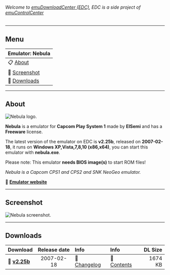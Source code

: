 ###### Welcome to [emuDownloadCenter (EDC)](https://github.com/PhoenixInteractiveNL/emuDownloadCenter/wiki/), EDC is a side project of [emuControlCenter](https://github.com/PhoenixInteractiveNL/emuControlCenter/wiki/)
***
## Menu
| **Emulator: Nebula** |
|:---------|
| :clipboard: [About](#about) |
| :sunrise: [Screenshot](#screenshot) |
| :floppy_disk: [Downloads](#downloads) |
***
## About
![](https://github.com/PhoenixInteractiveNL/emuDownloadCenter/wiki/images_emulator/nebula_logo_200.jpg "Nebula logo.")

**Nebula** is a emulator for **Capcom Play System 1** made by **ElSemi** and has a **Freeware** license.

The latest version of the emulator on EDC is **v2.25b**, released on **2007-02-18**, it runs on **Windows XP,Vista,7,8,10 (x86,x64)**, you can start this emulator with **nebula.exe**.

Please note: This emulator **needs BIOS image(s)** to start ROM files!

_Nebula is a Capcom CPS1 and CPS2 and SNK NeoGeo emulator._

:link: [**Emulator website**](http://nebula.emulatronia.com)
***
## Screenshot
![](https://raw.githubusercontent.com/PhoenixInteractiveNL/emuDownloadCenter/master/hooks/nebula/screen.jpg "Nebula screenshot.")
***
## Downloads
| Download | Release date  | Info       | Info       | DL Size    |
|:---------|:-------------:|:-----------|:-----------|-----------:|
| :floppy_disk: [**v2.25b**](https://github.com/PhoenixInteractiveNL/edc-repo0003/raw/master/nebula/2.25b.7z) | 2007-02-18 | :page_facing_up: [Changelog](https://github.com/PhoenixInteractiveNL/edc-repo0003/blob/master/nebula/2.25b_changelog.txt) | :mag_right: [Contents](https://github.com/PhoenixInteractiveNL/edc-repo0003/blob/master/nebula/2.25b_contents.txt) | 1674 KB |
